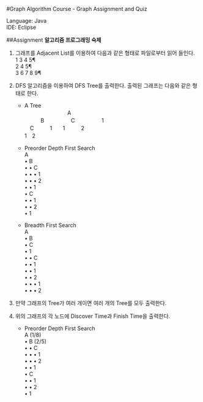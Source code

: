 ﻿#Graph
Algorithm Course - Graph Assignment and Quiz

Language:	Java<br>
IDE:		Eclipse

##Assignment
**알고리즘 프로그래밍 숙제**

1. 그래프를 Adjacent List를 이용하여 다음과 같은 형태로 파일로부터 읽어 들인다.<br>
    1  3 4 5¶<br>
    2  4 5¶<br>
    3  6 7 8 9¶

2. DFS 알고리즘을 이용하여 DFS Tree를 출력한다. 출력된 그래프는 다음와 같은 형태로 한다.
    - A Tree<br>
    　　　　　　　　A<br>
    　　　B　　　　　C　　　　　1<br>
    　C　　　1　　1　　　2<br>
    1　2
    
    - Preorder Depth First Search<br>
    A<br>
    •  B<br>
    •  •  C<br>
    •  •  •  1<br>
    •  •  •  2<br>
    •  •  1<br>
    •  C<br>
    •  •  1<br>
    •  •  2<br>
    •  1
    
    - Breadth First Search<br>
    A<br>
    •  B<br>
    •  C<br>
    •  1<br>
    •  •  C<br>
    •  •  1<br>
    •  •  1<br>
    •  •  2<br>
    •  •  •  1<br>
    •  •  •  2<br>
    
3. 만약 그래프의 Tree가 여러 개이면 여러 개의 Tree를 모두 출력한다.

4. 위의 그래프의 각 노드에 Discover Time과 Finish Time을 출력한다.
    - Preorder Depth First Search<br>
    A (1/8)<br>
    •  B (2/5)<br>
    •  •  C<br>
    •  •  •  1<br>
    •  •  •  2<br>
    •  •  1<br>
    •  C<br>
    •  •  1<br>
    •  •  2<br>
    •  1
